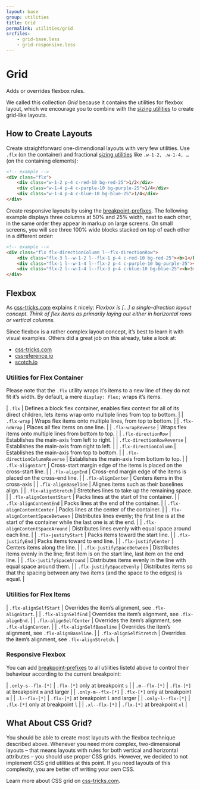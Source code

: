 ```yaml
---
layout: base
group: utilities
title: Grid
permalink: utilities/grid
srcfiles:
    - grid-base.less
    - grid-responsive.less
---
```


# Grid

<p class="intro">Adds or overrides flexbox rules.</p>

<p class="hint">We called this collection <i>Grid</i> because it contains the utilities for flexbox layout, which we encourage you to combine with the <a href="sizing.html">sizing utilities</a> to create grid-like layouts.</p>

## How to Create Layouts

Create straightforward one-dimendional layouts with very few utilities. Use `.flx` (on the container) and fractional [sizing utilities](sizing.html) like `.w-1-2, .w-1-4, …` (on the containing elements):

```html
<!-- example -->
<div class="flx">
    <div class="w-1-2 p-4 c-red-10 bg-red-25">1/2</div>
    <div class="w-1-4 p-4 c-purple-10 bg-purple-25">1/4</div>
    <div class="w-1-4 p-4 c-blue-10 bg-blue-25">1/4</div>
</div>
```

Create responsive layouts by using the [breakpoint-prefixes](#responsive-flexbox). The following example displays three columns at 50% and 25% width, next to each other, in the same order they appear in markup on large screens. On small screens, you will see three 100% wide blocks stacked on top of each other in a different order:

```html
<!-- example -->
<div class="flx flx-directionColumn l--flx-directionRow">
    <div class="flx-3 l--w-1-2 l--flx-1 p-4 c-red-10 bg-red-25"><b>1</b></div>
    <div class="flx-1 l--w-1-4 l--flx-2 p-4 c-purple-10 bg-purple-25"><b>2</b></div>
    <div class="flx-2 l--w-1-4 l--flx-3 p-4 c-blue-10 bg-blue-25"><b>3</b></div>
</div>
```

## Flexbox

As [css-tricks.com](https://css-tricks.com) explains it nicely: *Flexbox is […] a single-direction layout concept. Think of flex items as primarily laying out either in horizontal rows or vertical columns.*

Since flexbox is a rather complex layout concept, it’s best to learn it with visual examples. Others did a great job on this already, take a look at:

* [css-tricks.com](https://css-tricks.com/snippets/css/a-guide-to-flexbox/)
* [cssreference.io](http://cssreference.io/flexbox/)
* [scotch.io](https://scotch.io/tutorials/a-visual-guide-to-css3-flexbox-properties)

### Utilities for Flex Container

<p class="hint hint--primary">Please note that the <code>.flx</code> utility wraps it’s items to a new line of they do not fit it’s width. By default, a mere <code>display: flex;</code> wraps it’s items.</p>

| `.flx`                          | Defines a block flex container, enables flex context for all of its direct children, lets items wrap onto multiple lines from top to bottom. |
| `.flx-wrap`                     | Wraps flex items onto multiple lines, from top to bottom. |
| `.flx-noWrap`                   | Places all flex items on one line. |
| `.flx-wrapReverse`              | Wraps flex items onto multiple lines from bottom to top. |
| `.flx-directionRow`             | Establishes the main-axis from left to right. |
| `.flx-directionRowReverse`      | Establishes the main-axis from right to left. |
| `.flx-directionColumn`          | Establishes the main-axis from top to bottom. |
| `.flx-directionColumnReverse`   | Establishes the main-axis from bottom to top. |
| `.flx-alignStart`               | Cross-start margin edge of the items is placed on the cross-start line. |
| `.flx-alignEnd`                 | Cross-end margin edge of the items is placed on the cross-end line. |
| `.flx-alignCenter`              | Centers items in the cross-axis |
| `.flx-alignBaseline`            | Alignes items such as their baselines align. |
| `.flx-alignStretch`             | Stretches lines to take up the remaining space. |
| `.flx-alignContentStart`        | Packs lines at the start of the container. |
| `.flx-alignContentEnd`          | Packs lines at the end of the container. |
| `.flx-alignContentCenter`       | Packs lines at the center of the container. |
| `.flx-alignContentSpaceBetween` | Distributes lines evenly; the first line is at the start of the container while the last one is at the end. |
| `.flx-alignContentSpaceAround`  | Distributes lines evenly with equal space around each line. |
| `.flx-justifyStart`             | Packs items toward the start line. |
| `.flx-justifyEnd`               | Packs items toward to end line. |
| `.flx-justifyCenter`            | Centers items along the line. |
| `.flx-justifySpaceBetween`      | Distributes items evenly in the line; first item is on the start line, last item on the end line. |
| `.flx-justifySpaceAround`       | Distributes items evenly in the line with equal space around them. |
| `.flx-justifySpaceEvenly`       | Distributes items so that the spacing between any two items (and the space to the edges) is equal. |

### Utilities for Flex Items

| `.flx-alignSelfStart`           | Overrides the item’s alignment, see `.flx-alignStart`. |
| `.flx-alignSelfEnd`             | Overrides the item’s alignment, see `.flx-alignEnd`. |
| `.flx-alignSelfCenter`          | Overrides the item’s alignment, see `.flx-alignCenter`. |
| `.flx-alignSelfBaseline`        | Overrides the item’s alignment, see `.flx-alignBaseline`. |
| `.flx-alignSelfStretch`         | Overrides the item’s alignment, see `.flx-alignStretch`. |

### Responsive Flexbox

You can add [breakpoint-prefixes]() to all utilities listetd above to control their behaviour according to the current breakpoint:

| `.only-s--flx-[*]` | `.flx-[*]` only at breakpoint `s`       |
| `.m--flx-[*]`      | `.flx-[*]` at breakpoint `m` and larger |
| `.only-m--flx-[*]` | `.flx-[*]` only at breakpoint `m`       |
| `.l--flx-[*]`      | `.flx-[*]` at breakpoint `l` and larger |
| `.only-l--flx-[*]` | `.flx-[*]` only at breakpoint `l`       |
| `.xl--flx-[*]`     | `.flx-[*]` at breakpoint `xl`           |

## What About CSS Grid?

You should be able to create most layouts with the flexbox technique described above. Whenever you need more complex, two-dimensional layouts – that means layouts with rules for both vertical and horizontal attributes – you should use proper CSS grids. However, we decided to not implement CSS grid utilities at this point. If you need layouts of this complexity, you are better off writing your own CSS.

Learn more about CSS grid on [css-tricks.com](https://css-tricks.com/snippets/css/complete-guide-grid/).